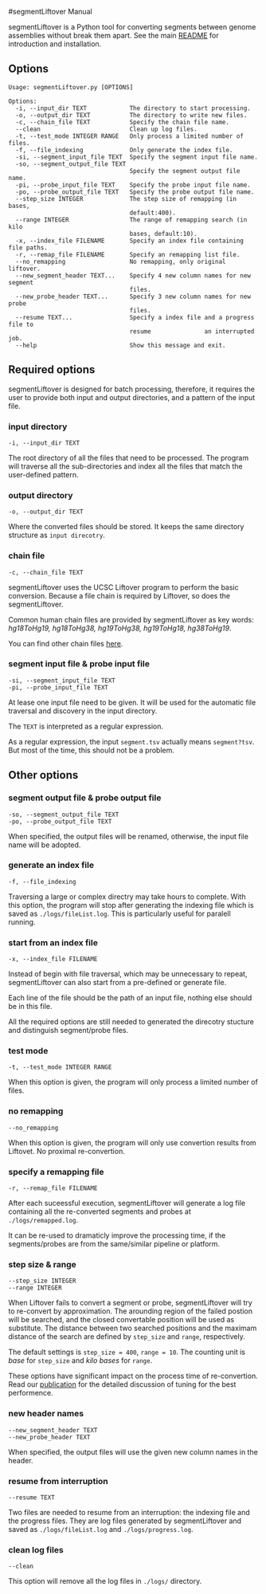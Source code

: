 #segmentLiftover Manual

segmentLiftover is a Python tool for converting segments between genome assemblies without break them apart. See the main [README](https://github.com/baudisgroup/segment-liftover/blob/master/README.md) for introduction and installation.

## Options
```
Usage: segmentLiftover.py [OPTIONS]

Options:
  -i, --input_dir TEXT            The directory to start processing.
  -o, --output_dir TEXT           The directory to write new files.
  -c, --chain_file TEXT           Specify the chain file name.
  --clean                         Clean up log files.
  -t, --test_mode INTEGER RANGE   Only process a limited number of files.
  -f, --file_indexing             Only generate the index file.
  -si, --segment_input_file TEXT  Specify the segment input file name.
  -so, --segment_output_file TEXT
                                  Specify the segment output file name.
  -pi, --probe_input_file TEXT    Specify the probe input file name.
  -po, --probe_output_file TEXT   Specify the probe output file name.
  --step_size INTEGER             The step size of remapping (in bases,
                                  default:400).
  --range INTEGER                 The range of remapping search (in kilo
                                  bases, default:10).
  -x, --index_file FILENAME       Specify an index file containing file paths.
  -r, --remap_file FILENAME       Specify an remapping list file.
  --no_remapping                  No remapping, only original liftover.
  --new_segment_header TEXT...    Specify 4 new column names for new segment
                                  files.
  --new_probe_header TEXT...      Specify 3 new column names for new probe
                                  files.
  --resume TEXT...                Specify a index file and a progress file to
                                  resume               an interrupted job.
  --help                          Show this message and exit.
```

## Required options
segmentLiftover is designed for batch processing, therefore, it requires the user to provide both input and output directories, and a pattern of the input file.

### input directory

```
-i, --input_dir TEXT
```
The root directory of all the files that need to be processed. The program will traverse all the sub-directories and index all the files that match the user-defined pattern.

### output directory

```
-o, --output_dir TEXT 
```
Where the converted files should be stored. It keeps the same directory structure as ```input direcotry```. 

### chain file 
```
-c, --chain_file TEXT
```
segmentLiftover uses the UCSC Liftover program to perform the basic conversion. Because a file chain is required by Liftover, so does the segmentLiftover.

Common human chain files are provided by segmentLiftover as key words: _hg18ToHg19, hg18ToHg38, hg19ToHg38, hg19ToHg18, hg38ToHg19_.

You can find other chain files [here](http://hgdownload.cse.ucsc.edu/downloads.html).

### segment input file & probe input file
```
-si, --segment_input_file TEXT
-pi, --probe_input_file TEXT
```
At lease one input file need to be given. It will be used for the automatic file traversal and discovery in the input directory.

The ```TEXT``` is interpreted as a regular expression. 

As a regular expression, the input ```segment.tsv``` actually means ```segment?tsv```. But most of the time, this should not be a problem.

## Other options

### segment output file & probe output file
```
-so, --segment_output_file TEXT
-po, --probe_output_file TEXT
```
When specified, the output files will be renamed, otherwise, the input file name will be adopted.

### generate an index file
```
-f, --file_indexing
```
Traversing a large or complex directry may take hours to complete. With this option, the program will stop after generating the indexing file which is saved as ```./logs/fileList.log```. This is particularly useful for paralell running.

### start from an index file
```
-x, --index_file FILENAME
```
Instead of begin with file traversal, which may be unnecessary to repeat, segmentLiftover can also start from a pre-defined or generate file.

Each line of the file should be the path of an input file, nothing else should be in this file.

All the required options are still needed to generated the direcotry stucture and distinguish segment/probe files.

### test mode
```
-t, --test_mode INTEGER RANGE
```
When this option is given, the program will only process a limited number of files. 

### no remapping
```
--no_remapping
```
When this option is given, the program will only use convertion results from Liftovet. No proximal re-convertion.

### specify a remapping file
```
-r, --remap_file FILENAME
```
After each suceessful execution, segmentLiftover will generate a log file containing all the re-converted segments and probes at ```./logs/remapped.log```.

It can be re-used to dramaticly improve the processing time, if the segments/probes are from the same/similar pipeline or platform.

### step size & range
```
--step_size INTEGER
--range INTEGER
```
When Liftover fails to convert a segment or probe, segmentLiftover will try to re-convert by approximation. The arounding region of the failed postion will be searched, and the closed convertable position will be used as substitute. The distance between two searched positions and the maximam distance of the search are defined by ```step_size``` and ```range```, respectively.

The default settings is ```step_size = 400```, ```range = 10```. The counting unit is _base_ for ```step_size``` and _kilo bases_ for ```range```.

These options have significant impact on the process time of re-convertion. Read our [publication]() for the detailed discussion of tuning for the best performence.

### new header names
```
--new_segment_header TEXT
--new_probe_header TEXT
```
When specified, the output files will use the given new column names in the header.

### resume from interruption
```
--resume TEXT
```
Two files are needed to resume from an interruption: the indexing file and the progress files. They are log files generated by segmentLiftover and saved as ```./logs/fileList.log``` and ```./logs/progress.log```.

### clean log files
```
--clean
```
This option will remove all the log files in ```./logs/``` directory.